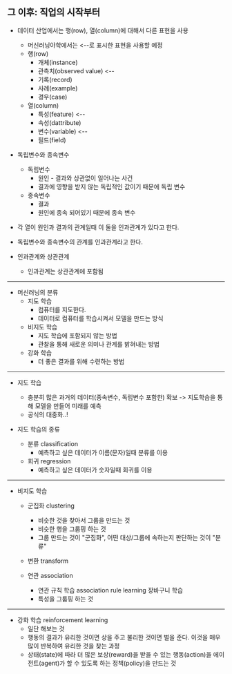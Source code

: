 ## 그 이후: 직업의 시작부터


- 데이터 산업에서는 행(row), 열(column)에 대해서 다른 표현을 사용
  - 머신러닝야학에서는 <--로 표시한 표현을 사용할 예정
  - 행(row)
    - 개체(instance)
    - 관측치(observed value) <--
    - 기록(record)
    - 사례(example)
    - 경우(case)
  - 열(column)
    - 특성(feature) <--
    - 속성(dattribute)
    - 변수(variable) <--
    - 필드(field)


- 독립변수와 종속변수
  - 독립변수
    - 원인 - 결과와 상관없이 일어나는 사건
    - 결과에 영향을 받지 않는 독립적인 값이기 때문에 독립 변수
  - 종속변수
    - 결과
    - 원인에 종속 되어있기 때문에 종속 변수

- 각 열이 원인과 결과의 관계일때 이 둘을 인과관계가 있다고 한다.
- 독립변수와 종속변수의 관계를 인과관계라고 한다.

- 인과관계와 상관관계
  - 인과관계는 상관관계에 포함됨

---

- 머신러닝의 분류
  - 지도 학습
    - 컴퓨터를 지도한다.
    - 데이터로 컴퓨터를 학습시켜서 모델을 만드는 방식
  - 비지도 학습
    - 지도 학습에 포함되지 않는 방법
    - 관찰을 통해 새로운 의미나 관계를 밝혀내는 방법
  - 강화 학습
    - 더 좋은 결과를 위해 수련하는 방법

---

- 지도 학습
  - 충분히 많은 과거의 데이터(종속변수, 독립변수 포함한) 확보 -> 지도학습을 통해 모델을 만들어 미래를 예측
  - 공식의 대중화..!

- 지도 학습의 종류
  - 분류 classification
    - 예측하고 싶은 데이터가 이름(문자)일때 분류를 이용
  - 회귀 regression
    - 예측하고 싶은 데이터가 숫자일때 회귀를 이용

---

- 비지도 학습
  - 군집화 clustering
    - 비슷한 것을 찾아서 그룹을 만드는 것
    - 비슷한 행을 그룹핑 하는 것
    - 그룹 만드는 것이 "군집화", 어떤 대상/그룹에 속하는지 판단하는 것이 "분류"
    
  - 변환 transform
  - 연관 association
    - 연관 규칙 학습 association rule learning 장바구니 학습
    - 특성을 그룹핑 하는 것

---

- 강화 학습 reinforcement learning
  - 일단 해보는 것
  - 행동의 결과가 유리한 것이면 상을 주고 불리한 것이면 벌을 준다. 이것을 매우 많이 반복하여 유리한 것을 찾는 과정
  - 상태(state)에 따라 더 많은 보상(reward)을 받을 수 있는 행동(action)을 에이전트(agent)가 할 수 있도록 하는 정책(policy)을 만드는 것

